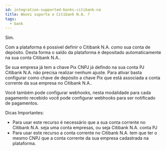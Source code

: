 ```yaml
---
id: integration-supported-banks-citibank-na
title: Woovi suporta o Citibank N.A. ?
tags:
  - bank
---
```


Sim.

Com a plataforma é possível definir o Citibank N.A. como sua conta de depósito. Desta forma o saldo da plataforma é depositado automaticamente na sua conta Citibank N.A..

Se sua empresa já tem a chave Pix CNPJ já defindo na sua conta PJ Citibank N.A. não precisa realizar nenhum ajuste. Para ativar basta configurar como chave de depósito a chave Pix que está associada a conta corrente da sua empresa no Citibank N.A..

Você também pode configurar webhooks, nesta modalidade para cada pagamento recebido você pode configurar webhooks para ser notificado de pagamentos.

Dicas Importantes:

- Para usar este recurso é necessário que a sua conta corrente no Citibank N.A. seja uma conta empresas, ou seja Citibank N.A. conta PJ
- Para usar este recurso a conta corrente no Citibank N.A. tem que ter o mesmo CNPJ que a conta corrente da sua empresa cadastrada na plataforma.
